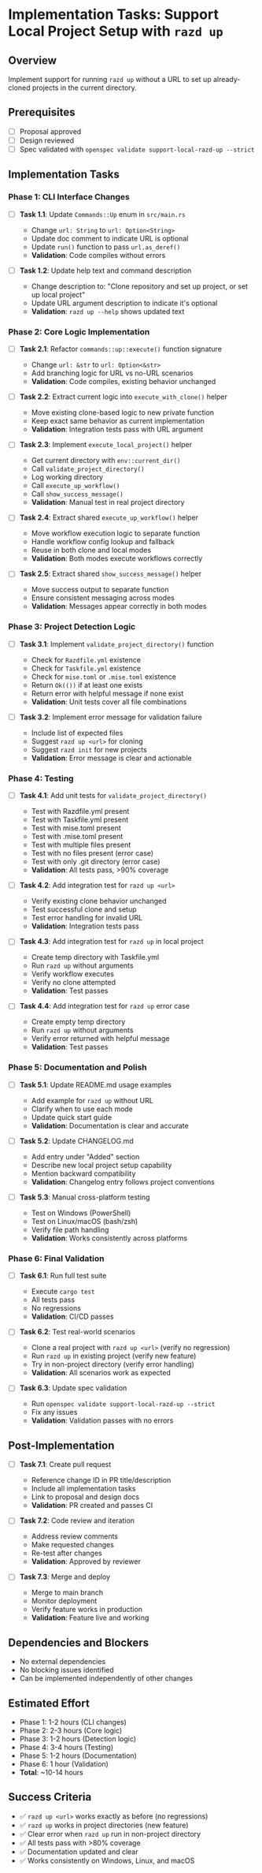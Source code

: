 # Implementation Tasks: Support Local Project Setup with `razd up`

## Overview
Implement support for running `razd up` without a URL to set up already-cloned projects in the current directory.

## Prerequisites
- [ ] Proposal approved
- [ ] Design reviewed
- [ ] Spec validated with `openspec validate support-local-razd-up --strict`

## Implementation Tasks

### Phase 1: CLI Interface Changes
- [ ] **Task 1.1**: Update `Commands::Up` enum in `src/main.rs`
  - Change `url: String` to `url: Option<String>`
  - Update doc comment to indicate URL is optional
  - Update `run()` function to pass `url.as_deref()`
  - **Validation**: Code compiles without errors

- [ ] **Task 1.2**: Update help text and command description
  - Change description to: "Clone repository and set up project, or set up local project"
  - Update URL argument description to indicate it's optional
  - **Validation**: `razd up --help` shows updated text

### Phase 2: Core Logic Implementation
- [ ] **Task 2.1**: Refactor `commands::up::execute()` function signature
  - Change `url: &str` to `url: Option<&str>`
  - Add branching logic for URL vs no-URL scenarios
  - **Validation**: Code compiles, existing behavior unchanged

- [ ] **Task 2.2**: Extract current logic into `execute_with_clone()` helper
  - Move existing clone-based logic to new private function
  - Keep exact same behavior as current implementation
  - **Validation**: Integration tests pass with URL argument

- [ ] **Task 2.3**: Implement `execute_local_project()` helper
  - Get current directory with `env::current_dir()`
  - Call `validate_project_directory()`
  - Log working directory
  - Call `execute_up_workflow()`
  - Call `show_success_message()`
  - **Validation**: Manual test in real project directory

- [ ] **Task 2.4**: Extract shared `execute_up_workflow()` helper
  - Move workflow execution logic to separate function
  - Handle workflow config lookup and fallback
  - Reuse in both clone and local modes
  - **Validation**: Both modes execute workflows correctly

- [ ] **Task 2.5**: Extract shared `show_success_message()` helper
  - Move success output to separate function
  - Ensure consistent messaging across modes
  - **Validation**: Messages appear correctly in both modes

### Phase 3: Project Detection Logic
- [ ] **Task 3.1**: Implement `validate_project_directory()` function
  - Check for `Razdfile.yml` existence
  - Check for `Taskfile.yml` existence
  - Check for `mise.toml` or `.mise.toml` existence
  - Return `Ok(())` if at least one exists
  - Return error with helpful message if none exist
  - **Validation**: Unit tests cover all file combinations

- [ ] **Task 3.2**: Implement error message for validation failure
  - Include list of expected files
  - Suggest `razd up <url>` for cloning
  - Suggest `razd init` for new projects
  - **Validation**: Error message is clear and actionable

### Phase 4: Testing
- [ ] **Task 4.1**: Add unit tests for `validate_project_directory()`
  - Test with Razdfile.yml present
  - Test with Taskfile.yml present
  - Test with mise.toml present
  - Test with .mise.toml present
  - Test with multiple files present
  - Test with no files present (error case)
  - Test with only .git directory (error case)
  - **Validation**: All tests pass, >90% coverage

- [ ] **Task 4.2**: Add integration test for `razd up <url>`
  - Verify existing clone behavior unchanged
  - Test successful clone and setup
  - Test error handling for invalid URL
  - **Validation**: Integration tests pass

- [ ] **Task 4.3**: Add integration test for `razd up` in local project
  - Create temp directory with Taskfile.yml
  - Run `razd up` without arguments
  - Verify workflow executes
  - Verify no clone attempted
  - **Validation**: Test passes

- [ ] **Task 4.4**: Add integration test for `razd up` error case
  - Create empty temp directory
  - Run `razd up` without arguments
  - Verify error returned with helpful message
  - **Validation**: Test passes

### Phase 5: Documentation and Polish
- [ ] **Task 5.1**: Update README.md usage examples
  - Add example for `razd up` without URL
  - Clarify when to use each mode
  - Update quick start guide
  - **Validation**: Documentation is clear and accurate

- [ ] **Task 5.2**: Update CHANGELOG.md
  - Add entry under "Added" section
  - Describe new local project setup capability
  - Mention backward compatibility
  - **Validation**: Changelog entry follows project conventions

- [ ] **Task 5.3**: Manual cross-platform testing
  - Test on Windows (PowerShell)
  - Test on Linux/macOS (bash/zsh)
  - Verify file path handling
  - **Validation**: Works consistently across platforms

### Phase 6: Final Validation
- [ ] **Task 6.1**: Run full test suite
  - Execute `cargo test`
  - All tests pass
  - No regressions
  - **Validation**: CI/CD passes

- [ ] **Task 6.2**: Test real-world scenarios
  - Clone a real project with `razd up <url>` (verify no regression)
  - Run `razd up` in existing project (verify new feature)
  - Try in non-project directory (verify error handling)
  - **Validation**: All scenarios work as expected

- [ ] **Task 6.3**: Update spec validation
  - Run `openspec validate support-local-razd-up --strict`
  - Fix any issues
  - **Validation**: Validation passes with no errors

## Post-Implementation
- [ ] **Task 7.1**: Create pull request
  - Reference change ID in PR title/description
  - Include all implementation tasks
  - Link to proposal and design docs
  - **Validation**: PR created and passes CI

- [ ] **Task 7.2**: Code review and iteration
  - Address review comments
  - Make requested changes
  - Re-test after changes
  - **Validation**: Approved by reviewer

- [ ] **Task 7.3**: Merge and deploy
  - Merge to main branch
  - Monitor deployment
  - Verify feature works in production
  - **Validation**: Feature live and working

## Dependencies and Blockers
- No external dependencies
- No blocking issues identified
- Can be implemented independently of other changes

## Estimated Effort
- Phase 1: 1-2 hours (CLI changes)
- Phase 2: 2-3 hours (Core logic)
- Phase 3: 1-2 hours (Detection logic)
- Phase 4: 3-4 hours (Testing)
- Phase 5: 1-2 hours (Documentation)
- Phase 6: 1 hour (Validation)
- **Total**: ~10-14 hours

## Success Criteria
- ✅ `razd up <url>` works exactly as before (no regressions)
- ✅ `razd up` works in project directories (new feature)
- ✅ Clear error when `razd up` run in non-project directory
- ✅ All tests pass with >80% coverage
- ✅ Documentation updated and clear
- ✅ Works consistently on Windows, Linux, and macOS
